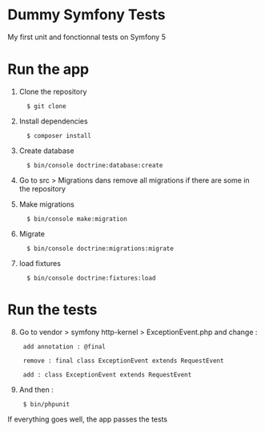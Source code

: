 # Dummy Symfony Tests

My first unit and fonctionnal tests on Symfony 5


# Run the app


1. Clone the repository 
    
         $ git clone 
 
2. Install dependencies 

         $ composer install 
         
3. Create database

         $ bin/console doctrine:database:create 

4. Go to src > Migrations dans remove all migrations if there are some in the repository 

         
5. Make migrations 

         $ bin/console make:migration 
         
6. Migrate 

         $ bin/console doctrine:migrations:migrate 
         
7. load fixtures 

         $ bin/console doctrine:fixtures:load 
         

# Run the tests 

8. Go to vendor > symfony http-kernel > ExceptionEvent.php and change : 

        add annotation : @final
   
        remove : final class ExceptionEvent extends RequestEvent
   
        add : class ExceptionEvent extends RequestEvent
     
9. And then : 
        
        $ bin/phpunit 
        
        
If everything goes well, the app passes the tests  

